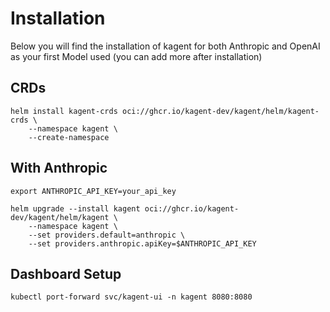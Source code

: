 # Installation

Below you will find the installation of kagent for both Anthropic and OpenAI as your first Model used (you can add more after installation)

## CRDs

```
helm install kagent-crds oci://ghcr.io/kagent-dev/kagent/helm/kagent-crds \
    --namespace kagent \
    --create-namespace
```

## With Anthropic
```
export ANTHROPIC_API_KEY=your_api_key
```

```
helm upgrade --install kagent oci://ghcr.io/kagent-dev/kagent/helm/kagent \
    --namespace kagent \
    --set providers.default=anthropic \
    --set providers.anthropic.apiKey=$ANTHROPIC_API_KEY
```

## Dashboard Setup

```
kubectl port-forward svc/kagent-ui -n kagent 8080:8080
```